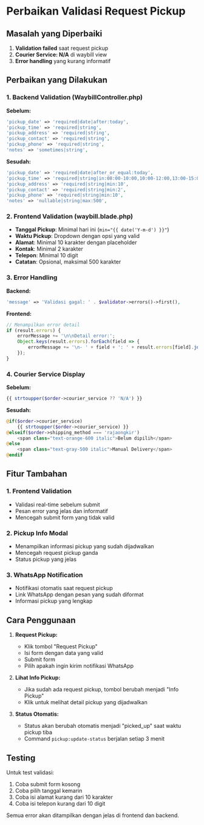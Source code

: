 # Perbaikan Validasi Request Pickup

## Masalah yang Diperbaiki

1. **Validation failed** saat request pickup
2. **Courier Service: N/A** di waybill view
3. **Error handling** yang kurang informatif

## Perbaikan yang Dilakukan

### 1. Backend Validation (WaybillController.php)

**Sebelum:**
```php
'pickup_date' => 'required|date|after:today',
'pickup_time' => 'required|string',
'pickup_address' => 'required|string',
'pickup_contact' => 'required|string',
'pickup_phone' => 'required|string',
'notes' => 'sometimes|string',
```

**Sesudah:**
```php
'pickup_date' => 'required|date|after_or_equal:today',
'pickup_time' => 'required|string|in:08:00-10:00,10:00-12:00,13:00-15:00,15:00-17:00',
'pickup_address' => 'required|string|min:10',
'pickup_contact' => 'required|string|min:2',
'pickup_phone' => 'required|string|min:10',
'notes' => 'nullable|string|max:500',
```

### 2. Frontend Validation (waybill.blade.php)

- **Tanggal Pickup**: Minimal hari ini (`min="{{ date('Y-m-d') }}"`)
- **Waktu Pickup**: Dropdown dengan opsi yang valid
- **Alamat**: Minimal 10 karakter dengan placeholder
- **Kontak**: Minimal 2 karakter
- **Telepon**: Minimal 10 digit
- **Catatan**: Opsional, maksimal 500 karakter

### 3. Error Handling

**Backend:**
```php
'message' => 'Validasi gagal: ' . $validator->errors()->first(),
```

**Frontend:**
```javascript
// Menampilkan error detail
if (result.errors) {
    errorMessage += '\n\nDetail error:';
    Object.keys(result.errors).forEach(field => {
        errorMessage += '\n- ' + field + ': ' + result.errors[field].join(', ');
    });
}
```

### 4. Courier Service Display

**Sebelum:**
```php
{{ strtoupper($order->courier_service ?? 'N/A') }}
```

**Sesudah:**
```php
@if($order->courier_service)
    {{ strtoupper($order->courier_service) }}
@elseif($order->shipping_method === 'rajaongkir')
    <span class="text-orange-600 italic">Belum dipilih</span>
@else
    <span class="text-gray-500 italic">Manual Delivery</span>
@endif
```

## Fitur Tambahan

### 1. Frontend Validation
- Validasi real-time sebelum submit
- Pesan error yang jelas dan informatif
- Mencegah submit form yang tidak valid

### 2. Pickup Info Modal
- Menampilkan informasi pickup yang sudah dijadwalkan
- Mencegah request pickup ganda
- Status pickup yang jelas

### 3. WhatsApp Notification
- Notifikasi otomatis saat request pickup
- Link WhatsApp dengan pesan yang sudah diformat
- Informasi pickup yang lengkap

## Cara Penggunaan

1. **Request Pickup:**
   - Klik tombol "Request Pickup"
   - Isi form dengan data yang valid
   - Submit form
   - Pilih apakah ingin kirim notifikasi WhatsApp

2. **Lihat Info Pickup:**
   - Jika sudah ada request pickup, tombol berubah menjadi "Info Pickup"
   - Klik untuk melihat detail pickup yang dijadwalkan

3. **Status Otomatis:**
   - Status akan berubah otomatis menjadi "picked_up" saat waktu pickup tiba
   - Command `pickup:update-status` berjalan setiap 3 menit

## Testing

Untuk test validasi:
1. Coba submit form kosong
2. Coba pilih tanggal kemarin
3. Coba isi alamat kurang dari 10 karakter
4. Coba isi telepon kurang dari 10 digit

Semua error akan ditampilkan dengan jelas di frontend dan backend.








